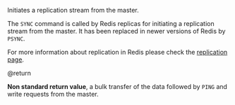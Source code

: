 Initiates a replication stream from the master.

The `SYNC` command is called by Redis replicas for initiating a replication
stream from the master. It has been replaced in newer versions of Redis by
`PSYNC`.

For more information about replication in Redis please check the [replication
page][tr].

[tr]: /topics/replication

@return

**Non standard return value**, a bulk transfer of the data followed by `PING`
and write requests from the master.

